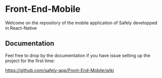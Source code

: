 # Front-End-Mobile

Welcome on the repository of the mobile application of Safely developped in React-Native

## Documentation

Feel free to drop by the documentation if you have issue setting up the project for the first time:

https://github.com/safely-app/Front-End-Mobile/wiki
